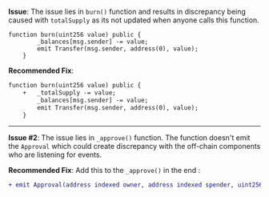 **Issue**:
The issue lies in `burn()` function and results in discrepancy being caused with `totalSupply` as its not updated when anyone calls this function.

```solidity
function burn(uint256 value) public {
        _balances[msg.sender] -= value;
        emit Transfer(msg.sender, address(0), value);
    }
```

**Recommended Fix**: 
```diff
function burn(uint256 value) public {
    +   _totalSupply -= value;
        _balances[msg.sender] -= value;
        emit Transfer(msg.sender, address(0), value);
    }
```


___

**Issue #2**:
The issue lies in `_approve()` function. The function doesn't emit the `Approval` which could create discrepancy with the off-chain components who are listening for events.


**Recommended Fix**: 
Add this to the `_approve()` in the end :
```diff
+ emit Approval(address indexed owner, address indexed spender, uint256 value);`
```